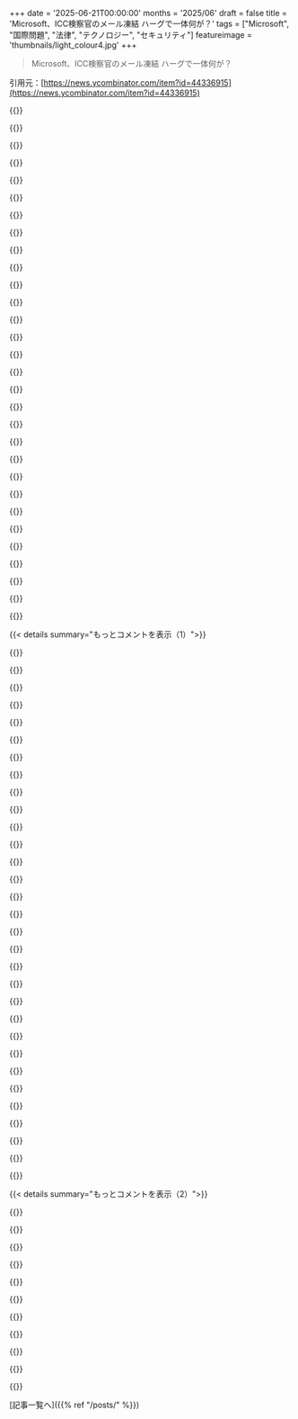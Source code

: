 +++
date = '2025-06-21T00:00:00'
months = '2025/06'
draft = false
title = 'Microsoft、ICC検察官のメール凍結 ハーグで一体何が？'
tags = ["Microsoft", "国際問題", "法律", "テクノロジー", "セキュリティ"]
featureimage = 'thumbnails/light_colour4.jpg'
+++

> Microsoft、ICC検察官のメール凍結 ハーグで一体何が？

引用元：[https://news.ycombinator.com/item?id=44336915](https://news.ycombinator.com/item?id=44336915)




{{<matomeQuote body="この記事のアーカイブはここで見れるよ：https://archive.ph/tjJgC" userName="h1fra" createdAt="2025/06/21 15:24:06" color="">}}




{{<matomeQuote body="1ヶ月前のニュースじゃん。過去の議論はここ見てね。<br>MicrosoftがICC検察官のメールをブロックしたって話だよ。https://news.ycombinator.com/item?id=44039719<br>Microsoftのブロックはいかにデジタル依存の代償か、ってスレだよ。https://news.ycombinator.com/item?id=44032717" userName="ChrisArchitect" createdAt="2025/06/21 18:17:47" color="#45d325">}}




{{<matomeQuote body="元Microsoft社員でEU外交官のCasper Klyngeが言ってたみたいに、これは多くのヨーロッパ人が探してた決定的な証拠だよ。まったくだね。ヨーロッパはアメリカに頼らず、自分たちでやるべきだって強力な証拠。同じことをオーストラリアでもやるべきだって考えるオーストラリア人が書いてるよ。" userName="bigtones" createdAt="2025/06/21 14:56:14" color="#785bff">}}




{{<matomeQuote body="アメリカはイスラエルを守るためにソフトパワーを使い続けてるね。この検察官は、イスラエルの戦争犯罪を調査してたから狙われただけだよ。" userName="Aliabid94" createdAt="2025/06/21 17:31:22" color="">}}




{{<matomeQuote body="それって...適切なの？生きてる元アメリカ大統領全員が自分たちの犯罪に責任を問われるのは全然問題ないし、きっと全員有罪になると思うな。" userName="jeremyjh" createdAt="2025/06/21 18:03:26" color="">}}




{{<matomeQuote body="俺たちが加盟してない国際裁判所が、俺たちの大統領や部下を裁判にかけるのは適切じゃないし、それに素直に従うべきじゃないね。" userName="SllX" createdAt="2025/06/21 18:12:15" color="">}}




{{<matomeQuote body="イスラエルが建国以来、歴代アメリカ大統領全員と、十分すぎるほど多くの議員を買収してきたことを見過ごしちゃダメだよ。俺たちはイスラエルをまるで51番目の州みたいに扱ってて、無条件で資金援助して守ってるんだ。" userName="ryandrake" createdAt="2025/06/21 18:41:53" color="">}}




{{<matomeQuote body="特にトランプは異例だと思う。最初の任期中に首都をテルアビブからエルサレムに移すのを承認して、イスラエル批判派からの政治的資本をかなり燃やしたのに、見返りは...全く何もなかった（ように見える）。あと、彼の一般的な言い方（ガザに関するコメントとか）も、前の大統領たちのほとんどとかなり違ってたね。" userName="Quarrelsome" createdAt="2025/06/21 19:02:53" color="">}}




{{<matomeQuote body="でもさ、国同士で合意してさ、犯罪を犯した（彼らの判断だけど）人を、その国に入ってきたら逮捕するって決めるのは、あり得る話だと思うんだよね。アメリカだけが世界の唯一の主権国家だと思ってるなら別だけど、そうじゃない限り、受け入れられるかどうかって話じゃないんだよ。" userName="JimBlackwood" createdAt="2025/06/21 18:42:46" color="">}}




{{<matomeQuote body="もしアメリカが間違ってるなら、市民として、政府の偉い人たちが責任追及されるのを望むのが普通じゃないの？" userName="Tostino" createdAt="2025/06/21 18:10:44" color="">}}




{{<matomeQuote body="＞イスラエルがトランプを買収した<br>これは自己否定的な、事実じゃないミームだよ。ほとんどのアメリカ人はイスラエルをすごく重要だと思ってないしね[1]。歴史的には両党で人気だったけど、今は変わった。だから、反イスラエルになるのは、AIPACの陰謀じゃなくて、有権者が外国の政策より国内問題を重視するから。イスラエルを支持する有権者はいたけどね。だから、安全な選挙戦略は、たぶん去年まではイスラエルについて良いこと言って次に進むことだった。<br>だから、打ち負かせない（そして正直、歴史的にユダヤ人に対する人種差別に根差した）影の政府なんていない。これは基本的な選挙の仕組みだよ。仕組みは変わりつつあるけどね。だって、もし打ち負かせない影の政府がいるなら、もっと話すべきことや集中すべきことがあるはずだから。[1] https://www.pewresearch.org/short-reads/2025/04/08/how-ameri..." userName="JumpCrisscross" createdAt="2025/06/21 19:32:37" color="#ff5c5c">}}




{{<matomeQuote body="俺たちはICCに入らないって決めた。その一方で、他の国を組織的にいじめて、偉い人たちを好き放題殺してる。ケーキと両方は食べられないんだよ。" userName="soulofmischief" createdAt="2025/06/21 18:30:05" color="">}}




{{<matomeQuote body="まあ、でも、現職か元の大統領とか、その直属の部下とか軍人をICCで裁くために逮捕するのを、俺たちは政治的な行為だと解釈するだろうね。彼らの国での法と秩序を維持するための行為じゃなくてね。そして、そういう人たちを助けるために、その国に侵攻したり連れ戻したりするのを正当化するのがずっと簡単になるだろうな。" userName="SllX" createdAt="2025/06/21 18:48:11" color="#ff5c5c">}}




{{<matomeQuote body="デンマークのデジタル化省は、今回の件を受けてMicrosoftから離れることを検討し始めるだろうね。これが最初のステップで、アメリカのテック企業全体から離れる動きがもっと広がるといいんだけど。https://www.theregister.com/2025/06/13/danish_department_dum..." userName="dybber" createdAt="2025/06/21 18:29:35" color="#785bff">}}




{{<matomeQuote body="AIPACの陰謀じゃなくてね。これはNWOの陰謀か偏執的な反ユダヤ主義かっていう二者択一じゃないよ。AIPACはロビー団体だよ、他のたくさんのロビー団体と同じ。彼らのウェブサイト[1]で、政治家に5300万ドル払ったって自慢してるくらいだ。他のロビー団体と同じで、国民は、その影響力が自分たちの利益になるかどうかを判断する権利と責任がある。1. https://www.aipacpac.org/home" userName="1shooner" createdAt="2025/06/21 19:51:38" color="#45d325">}}




{{<matomeQuote body="それは確かにそうだね。ICCもすぐ後にダメになると思うよ（だって、逮捕命令を実行しない加盟国がたくさんいたら、その存在意義がほとんどなくなるから）。" userName="JimBlackwood" createdAt="2025/06/21 18:56:20" color="">}}




{{<matomeQuote body="AIPACは他の多くのロビー団体と同じだよ。影響力はあるけど、全てを決めるわけじゃない。<br>53Mドルを政治家に払ってるって？いや、彼らは献金を報告してるだけだよ。選挙結果に反対するとき、相手側への献金を合計して、一番資金のある候補が負けた場合（Jeb!とか）を無視する傾向があるよね。政治におけるお金の影響は、効果が急激に低下するんだ。知名度には invaluableだけど、根本的な問題で人の意見を変えたりはしないよ。<br>イスラエルがアメリカで unique swayを持ってるのは、歴史のほとんどで uniquely人気があったから。一つには我々のJewish diaspora。もう一つは信頼できる同盟国だったから。そして、多くの資金を提供してくれるから。でも、Gulf statesにもこれらの要因のうち二つは当てはまるのに、人気がないから彼らには少し deferentialじゃないんだ。" userName="JumpCrisscross" createdAt="2025/06/21 19:58:11" color="">}}




{{<matomeQuote body="彼らは取り組んでるよ！しかもオープンソースで作ってるんだ :)<br>僕らの目標は、Microsoft Exchangeみたいなプラットフォームに代わる、プライバシー重視でベンダーニュートラルな選択肢を提供することだよ。<br>https://stalw.art/blog/nlnet-grant-collaboration/" userName="conradev" createdAt="2025/06/21 16:29:40" color="#ff5c5c">}}




{{<matomeQuote body="ドイツはそういった条約に参加してたっけ？それともあのナチスの連中が、その罪の責任を問われるのは inappropriateだったってこと？" userName="jeremyjh" createdAt="2025/06/21 18:22:36" color="">}}




{{<matomeQuote body="素晴らしい？いや、これを見てよ。ジョークだよ。えっと…EUはMicrosoftに年間2342.6億ドルも資金提供してて、50年も（最初はゼロとして）。「5000から50000ユーロ」でEUはどれだけのソフトを期待してるんだ？（一回きり）。Bangaloreのソフトエンジニアだって、税引き後でもそれ以上稼げる可能性があるよ！<br>EUはMicrosoftの台頭後に、Linuxが出てきて信じられないほど luckyだったんだ。Linus Torvaldsとチームだよ。だからLinuxに100分の1以下の金額を払うだけで、本当に物事を進められたはず。<br>何かしたかって？Microsoftに払ったお金の半分でもLinuxを支援した？何もしてないよ。何かしたとしても、言及する価値はないね。<br>そうそう。彼らはすぐにLinuxに追加費用を押し付けようとしたんだ。Microsoftの立場を固めるためにね。著作権侵害＼piracyを支援してるとしてLinuxを違法だと宣言しようとした。’software warranty’を強制しようとした。アクセシビリティ機能のないソフトを違法にしようとした。<br>あ、待って！Linus Torvaldsは給料をもらってた！でも…US企業からだよ。たくさんの企業がLinuxを推そうとしたけど、一つを除いて全部US企業（SUSE Linuxだけが本気で推した唯一のEU企業だったけど、支援されなかっただけでなく、事実上の破産後にUS企業に買収された）。<br>だから今こうなったんだ：もしUSがLinuxにICCへの制裁実行を強制したい場合、EUがそれを阻止するよりはるかに有利な立場にいる。USやUSの同盟国はICCにLinux distroを提供することを許されない…じゃあ誰がやるんだ？EUは THEIR OWN BANKING SYSTEMSさえ制御できないんだ！<br>これはEUで繰り返される問題で、ソフトだけじゃない。彼らはどんなソフトにも全く、完全に、 utterlyお金を払うのを拒否し、結果としてEU経済は文字通り何百万倍も多く支払ってる。そしてこれを問題だと認識するのを拒否する…そして事実上US企業がEUのビジネスに何十年も税金をかけてるんだ。それが何の問題なんだ？<br>そしてこれは実際、問題の過小評価なんだ。Microsoftのエコシステムはソフトだけじゃない。ネットワーク、他の会社のアプリケーション。CPUだってそうだ。SAP, Oracle, Adobe, Intel, AMD…これらの支出も totalに加えるべき。コンピュータへの支出もね。Fucking Taiwanでさえ、ソフトの独立性に関してはEUより良い positionにいる。<br>そしてEUは「置き換えに取り組んでる」って、Bangaloreのソフトエンジニア一人分より少ない支出で？ごめん、そんなわけない。<br>彼らはやってないよ。<br>これは単にEUがソフトの独立性に関心がないこと、そしてUSがEUのソフトやハード全てに税金をかけてることにすら関心がないってことだ。また、今となってはそれを変えるチャンスなんて全くない。20年前ならextremely安く済んだのに、今では少なくとも tens of billionsかかるだろう。<br>ICCはメールなしで働くことになるだろうし、EUはそれを変えられない。これは100%EUのせいだ。Hell、EUの政治家たちは、USにEUのコンピュータ使用を制御させる privilegeのために、毎年何百 billionsずつ払うことを選んだんだから！" userName="spwa4" createdAt="2025/06/21 17:09:37" color="#ff5c5c">}}




{{<matomeQuote body="ドイツも戦争に負けたしね。彼らの最高幹部や軍はそれを防ぐ立場になかった。それに、ナチスドイツに対して勝者の正義が適用されたことについては、 pretty okayだよ。自分たちが「ノー」と言えない立場に putされてから君たち独自の正義を適用すればいい。でも、僕らは全力で自分たちを守るけどね。" userName="SllX" createdAt="2025/06/21 18:36:19" color="">}}




{{<matomeQuote body="ICCの歴史を見ると、彼らが人権侵害の責任を効果的に追及してるって思えるかい？全然だよ。ICCは理論上はクールなアイデアだ。でも、その implementationは pretty much人権侵害を引き起こしてるね。" userName="spwa4" createdAt="2025/06/21 18:32:47" color="">}}




{{<matomeQuote body="もしUSが独裁国家になったら、誰が責任追及して、国民のために立ち上がるんだろうね？" userName="Quarrelsome" createdAt="2025/06/21 19:12:44" color="">}}




{{<matomeQuote body="＞実装が人権侵害を引き起こすってどういうこと？" userName="lurk2" createdAt="2025/06/21 18:40:32" color="">}}




{{<matomeQuote body="今は今日のことだけ話そうぜ。来ないかもしれない明日のこと心配してもしょうがないけど、10年後にはハーグ周辺やもっと遠くでもUSが最強の軍事力を持ってるって賭けてもいいよ。ICCを支持するためにUSと戦争仕掛けようとするやつなんてほとんどいないだろうね。20年後？30年後？50年後？わかんないけどね。" userName="SllX" createdAt="2025/06/21 19:52:04" color="">}}




{{<matomeQuote body="これマジやばいね。企業アカウントを狙ったのか。EUはますますUSから離れていくよ。この一件で何十年も続いた関係がぶっ壊れるね。" userName="decide1000" createdAt="2025/06/21 14:18:05" color="#ff5733">}}




{{<matomeQuote body="EUが本当に違った振る舞いをすると思う？IsraelはIran、Pakistan、China、そしてIndiaの政府を排除し、Russiaをさらに弱体化させるための楔とテコだよ。植民地主義は消えてない、証拠は？EUは公には違うって言っても、入植者とその野望を完全に保護してる。長い道のりだけど、彼らが持ってる最も現実的な道だね。" userName="CommanderData" createdAt="2025/06/21 19:27:40" color="">}}




{{<matomeQuote body="＞IsraelがIran、Pakistan、China、India、Russiaを弱体化させるための楔とテコだって？ChinaとかIndia？Russia？Israelは彼らのこと気にしてないよ。IsraelはMiddle Eastの支配権のためにAmericaとEUを利用してるんだ。Iranを排除したい（Iraqの時みたいにUSにやらせたい）。Pakistanは友好的だから脅威じゃない。USもEUも恩恵ない。Middle Eastの不安定さでEUは難民危機で苦しんでる。" userName="arandomusername" createdAt="2025/06/21 21:44:57" color="">}}




{{<matomeQuote body="＞EUが違った振る舞いをすると思う？それならAmericaはEUの技術独占企業のソフトで政府運営すると思う？" userName="simmerup" createdAt="2025/06/21 21:14:31" color="">}}




{{<matomeQuote body="彼らはChinaの独占企業の技術と生産で運営してるよ。" userName="StochasticLi" createdAt="2025/06/21 21:48:14" color="">}}




{{< details summary="もっとコメントを表示（1）">}}

{{<matomeQuote body="正直言って、EUはたぶん違った振る舞いをするだろうね。でもどっちが正しいか分かるのはずっと先だから、話しても意味ないよ。代わりにデジタル主権に焦点を当てるべきだね。" userName="dijit" createdAt="2025/06/21 22:05:49" color="">}}




{{<matomeQuote body="命令に抵抗したり、訴えたりもしなかったの？それEO（大統領令）で法律じゃないのに。Microsoftがいかに従順で無力かを示してるね。まさに”名は体を表す”って感じ？" userName="NewJazz" createdAt="2025/06/21 14:41:17" color="#785bff">}}




{{<matomeQuote body="企業を人みたいに考えちゃダメだよ。企業の行動は金儲けのためだって、科学的に証明されてるんだ。政府とやり合ってもお金にならないし、PRになるかも分かんないしね。" userName="phendrenad2" createdAt="2025/06/21 15:37:00" color="">}}




{{<matomeQuote body="テック企業のお偉いさんが軍に入ったり、SFがホワイトハウスに協力したりするのは、ドイツの企業がNSDAPと組んだのと似てるね。合法かじゃなく、権力者がどうしたいかが大事ってことさ。" userName="a_bonobo" createdAt="2025/06/21 14:58:42" color="#38d3d3">}}




{{<matomeQuote body="大統領令だけど、法的な権限（International Emergency Economic Powers Act）はちゃんとあるんだって。カーター大統領が署名した法律だよ。Bidenが制裁しても文句言わなかったのにね？長年無関心だった結果さ。<br>URL: https://en.wikipedia.org/wiki/International_Emergency_Econom..." userName="perihelions" createdAt="2025/06/21 15:45:27" color="#ff5733">}}




{{<matomeQuote body="50%が不支持なんて嘘っぱちだよ。Trumpは40％ちょっとしか支持されてないし、不人気な犯罪者だ。こんな奴が公正な選挙で勝つわけないだろ？" userName="malcolmgreaves" createdAt="2025/06/21 16:38:15" color="">}}




{{<matomeQuote body="Biden政権にも批判はあったよ、君が見なかっただけだ！Bidenの制裁の方が、TrumpがICCの検察官のメールを止めるより法的根拠がしっかりしてるって話さ。" userName="boston_clone" createdAt="2025/06/21 15:51:16" color="#38d3d3">}}




{{<matomeQuote body="Trumpは多くの票を集めて選挙に勝ったし、不人気じゃないよ。多くの人が支持してる、残念ながらね。選挙の不正の証拠も見てない。Trumpの人気を否定したって解決しない。根本的な問題に向き合うべきだ。" userName="jeroenhd" createdAt="2025/06/21 17:08:29" color="#785bff">}}




{{<matomeQuote body="軍との契約で手に入るお金とかコネ、影響力が目当てだよ。それで一生の評判が得られるって思ってるんだろうね。" userName="BLKNSLVR" createdAt="2025/06/21 15:20:15" color="">}}




{{<matomeQuote body="Israelは誰かの代理国家じゃないよ。同盟国の意向に逆らって自分で決めてるんだ。" userName="whatshisface" createdAt="2025/06/21 17:22:15" color="">}}




{{<matomeQuote body="NSDAP式の連携は企業と党の双方にメリットがあったんだ。企業はお金や情報、労働力（収容所から！）を得て、党は企業を完全に支配できた。1933年の秘密会議が良い例だよ。<br>URL: https://en.wikipedia.org/wiki/Secret_Meeting_of_20_February_..." userName="a_bonobo" createdAt="2025/06/21 15:42:44" color="#ff5c5c">}}




{{<matomeQuote body="あなたの立場を理解したいから、例を挙げてくれる？僕にはイスラエルの外交政策がアメリカの外交政策とそんなにかけ離れてるとか、対立してるとかには思えないんだよね。国連安保理での投票の仕方を見ても、乳幼児を意図的に殺すっていう極めてひどい行動を僕らが支持してるのは明らかだよ。最近のイランへの先制攻撃も、僕的にはイスラエルがアメリカの代理国であることの更なる証拠だと思ってる。" userName="boston_clone" createdAt="2025/06/21 17:48:20" color="">}}




{{<matomeQuote body="イスラエルは全くアメリカの支配下にはないよ。アメリカはガザを更地にしたくなかったし、別の地域戦争も始めたくなかったんだ。僕らはこの混乱から抜け出そうとしてたんだよ。僕らの国民は中東での軍事行動から撤退することに投票したんだ。残念ながら、アメリカはイスラエルが決めることに縛られてるんだ。多くのアメリカ人は何らかの理由でイスラエル支持だよ。もしイスラエルがロビー活動か何かでアメリカを支配してるってんなら、クライアント国家っていう考え自体がおかしくなるね。アメリカは世界で最も強力な国だけど、同盟国をクライアント国家として直接支配してるわけじゃないんだ。" userName="kayodelycaon" createdAt="2025/06/21 18:34:43" color="#ff33a1">}}




{{<matomeQuote body="ナチスは実業家にも軍にも金持ちだと感じさせるのがすごくうまかったんだ。ドイツの株式市場は1933年から1941年の間にロケットみたいに上がったよ。そして軍の上層部は絶え間ない個人的な分け前で買収されてたんだ。ヒトラーは裕福な将軍の離婚費用まで税金から払ったってここに書いてある：https：／／en.wikipedia.org／wiki／Bribery_of_senior_Wehrmacht_of… <br> 『ヒトラーの贈賄システムは大成功で、1942年までに多くの将校がヒトラーからの“贈り物”を期待するようになり、こんなに気前よく養ってくれる手に噛み付く気はなかった。[10] 1941年12月にフェードア・フォン・ボック元帥がヒトラーに解任されたとき、彼の最初の反応は、解任されたらコント5（“銀行口座5”）の秘密資金からもう賄賂を受け取れなくなるのか、とヒトラーの側近ルドルフ・シュムントに問い合わせることだった。』<br> 今のアメリカ政権の腐敗レベルを見たら、これと似た方向に向かってる可能性は十分あるね。例えば、なぜトランプは忠実な軍リーダーに彼の暗号通貨を何十億単位であげちゃいけないの？それを禁止する法律は何？誰が執行するの？" userName="pavlov" createdAt="2025/06/21 16:50:14" color="#ff33a1">}}




{{<matomeQuote body="ドナルド・トランプはこれまでの公職選挙で一度も過半数票を取ったことがないよ。49.9％は過半数じゃない。" userName="NewJazz" createdAt="2025/06/21 18:33:24" color="">}}




{{<matomeQuote body="＞トランプは過去の選挙と比べて大量の投票者を集めた選挙で過半数票を獲得し、共和党は他の政府機関を全て制した。<br> 知りたい人向けに、[1]によると、2024年の投票率は投票可能人口の63.1％で、2020年の65.3％、2016年の59.2％、2012年の58.0％と比較してる。[1] https：／／www.presidency.ucsb.edu／statistics／data／voter-turnou…" userName="tanaros" createdAt="2025/06/21 19:58:06" color="#45d325">}}




{{<matomeQuote body="＞人々は本当に企業を擬人化したい衝動に抵抗する必要がある。<br> 言いたいことはわかるけど、これって企業を構成してる個人から責任を取り除く方法にも聞こえるね。" userName="waffleiron" createdAt="2025/06/21 18:40:03" color="">}}




{{<matomeQuote body="そういうコメントはもっと少なくて、ここでも同じ人たちからすごく抵抗されたよ。みんな、誤情報とか偽情報を取り締まる部署みたいなものが、自分たちの仲間が担当するならそんなに悪いことじゃない、って考えがちだけど、後で誰か他の人が担当して、イスラエル・パレスチナ紛争みたいに党内でも意見が分かれるような問題で何が“誤情報”か変わっちゃう状況を想像しないんだ。代わりに、それを応援して、反対意見の人を低評価したり議論したりして、あいつらは敵側の回し者だって非難する。今権力を持ってる人じゃなくて、5年とか10年、20年後にどう悪用されるかっていう、悪い方向に考える視点を持ってないんだよ。" userName="surge" createdAt="2025/06/21 16:03:50" color="#ff5733">}}




{{<matomeQuote body="griftのチャンスを与えてるんだ。彼らは「イノベーション」部隊に入って、陸軍（もっと広く言えばDODだけど、今は陸軍にいる）に特定の技術を選ばせる仕事をするんだ。当然、自分たちの雇い主が作ってるものを推薦して、さらに雇い主には他の分野にも進出して後で陸軍にそれを買わせるように推薦するだろうね。良いニュースは、今の政権がめちゃくちゃ腐敗してても、そういう行為は技術的には違法だってこと。だから4年経てば、彼らはその不正行為で軍法会議にかけられる可能性が出てくるよ。" userName="Jtsummers" createdAt="2025/06/21 18:55:19" color="#ff5733">}}




{{<matomeQuote body="イギリス陸軍が役職を売り買いしてた時代みたいに、これは腐敗の機会とコスプレのためだよ。" userName="pjc50" createdAt="2025/06/21 16:33:43" color="">}}




{{<matomeQuote body="私が知る限り、ヨーロッパの人々がアメリカのTech企業から大規模に離れてる様子はないね。話はたくさんあるけど、行動はあんまり。あと、メールは今や365とGmailに集中してるから、他に逃げ場がないと思ってんのかも。<br>それと、ヨーロッパはTechが重要産業だから、この虎（アメリカ）を突つくのを慎重にしてるみたい。ヨーロッパが「もう終わりだ！」ってなったら、関税とかでデカい報復がある可能性もあるしね。" userName="stackskipton" createdAt="2025/06/21 17:36:23" color="">}}




{{<matomeQuote body="これが面白いとこ。世界の別の場所にある組織の従業員のプロアカウントを停止するとか、その会社への既存の信頼問題をさらに悪化させるし、そういう場所の組織がそこから離れていくのを加速させるじゃん。今Microsoftって、ヨーロッパのたくさんの組織のITインフラの要石だけど、1、2年後にはそうじゃないと思うな。<br>だから当然Microsoftはこれでたくさんお金を失うだろうね。もしこの決定がお金を稼ぐことに基づいてるなら、この決定が奉仕する、あんまり目立たないお金の出所について疑問に思わざるを得ない。" userName="freehorse" createdAt="2025/06/21 17:18:15" color="#785bff">}}




{{<matomeQuote body="テック優位性って長いことメリットだと思われてたけど、今の政権がそれを台無しにしてるみたいだよ。<br>https://archive.is/QIvhVUS" userName="gentle" createdAt="2025/06/21 16:42:23" color="">}}




{{<matomeQuote body="＞この政権がその地位を台無しにしてる。この政権はホント色んなことダメにしてるね。<br>中国は新しいソフトパワー得るために頑張る必要すらないよ—アメリカが勝手に自分でやってくれてるから。" userName="chii" createdAt="2025/06/21 18:02:24" color="">}}




{{<matomeQuote body="ハンロンの剃刀：愚かさで十分に説明できることを、悪意のせいにしちゃダメだよ。" userName="slt2021" createdAt="2025/06/22 10:54:30" color="">}}




{{<matomeQuote body="関連ニュースだけど、デンマーク政府が今月Linuxに切り替えるって発表したらしいよ。<br>どうやら主権守るためみたい。<br>https://politiken.dk/viden/tech/art10437680/Caroline-Stage-u..." userName="kylecazar" createdAt="2025/06/21 20:43:12" color="#ff33a1">}}




{{<matomeQuote body="欧州って、メルケルのBlackberryの中身がフォート・ミードに行ってるって知ってから、独自MS Officeとかメールの代替を計画したらしいよ。<br>データセンターの場所探したり、最初の4千万アカウントも特定したのに、結局やらなかったんだって。" userName="nickdothutton" createdAt="2025/06/21 17:26:10" color="#785bff">}}




{{<matomeQuote body="EUって「言うは易く行うは難し」って問題抱えてるみたいだね。<br>いつもこういうすごい新しい取り組み発表するのに、ほとんど実現しないじゃん。" userName="snickerbockers" createdAt="2025/06/21 18:41:05" color="">}}




{{<matomeQuote body="EUが実行できないのは、計画優先で草の根の努力を信用しないからだよ。<br>確立した分野は良いけど、新しいことには向いてないんだ。<br>資金の出し方が「期限付き研究」か「計画済み産業」のどっちかしかなくて、リスク取れないのが問題。<br>本当の理由は、EU全体を信頼されて資金出せる機関がないから。<br>民主主義がバラバラなのも影響してるね。" userName="triknomeister" createdAt="2025/06/22 13:53:19" color="#ff5733">}}




{{<matomeQuote body="EUって「実行する組織」じゃないんだよ。<br>「やる人」がいなくて、「話す人」ばっかりなんだよね。" userName="nickdothutton" createdAt="2025/06/22 09:15:53" color="">}}

{{</details>}}




{{< details summary="もっとコメントを表示（2）">}}

{{<matomeQuote body="ヨーロッパのどの辺の話？<br>既製品とか自分でホストするメールなら、代替いっぱいあるじゃん。<br>古くてもGMXとかまだ使えるよ。" userName="6c696e7578" createdAt="2025/06/21 20:14:25" color="">}}




{{<matomeQuote body="EUがGoogleのサービスの代替を計画してるんだってさ。メールも含めたオフィス製品全部をね。メルケルさんの一件の後みたいだよ。" userName="nickdothutton" createdAt="2025/06/22 09:16:49" color="">}}




{{<matomeQuote body="Microsoftはすぐ従うんじゃなくて、政府を訴えるべきだったね。" userName="aaomidi" createdAt="2025/06/21 16:04:39" color="">}}




{{<matomeQuote body="そうだね。でも残念なことに、agent Krasnovへの対応は、今後の政府との取引に影響するだろうな。" userName="6c696e7578" createdAt="2025/06/21 20:15:37" color="">}}




{{<matomeQuote body="この政権は米国のソフトパワーを破壊しまくってるね。中国が大喜びだよ。DOGEなんて論外。USAIDもちょびっとで、安いコストで影響力得るチャンスを逃してる。きっとCIAの金も隠されてるだろうね。こんなアカウント凍結みたいな些細なことで、滅亡を早めてるだけだよ。20年以上前にできた「ハーグ侵略法」ってのがあるのを忘れちゃダメだ。[1]: https://en.wikipedia.org/wiki/American_Service-Members%27_Pr... この法律は、もし米国兵がICCで訴えられたらハーグを侵略することを許可するどころか、義務付けてるんだ。同盟国の兵士や指導者にも適用される。帝国は静かに滅びたりしない。これは長くて、ぐちゃぐちゃになるぞ。[1]: https://en.wikipedia.org/wiki/American_Service-Members%27_Pr..." userName="jmyeet" createdAt="2025/06/21 16:48:37" color="#785bff">}}




{{<matomeQuote body="これじゃあ、EUのAzureの営業担当者は今日一日、気分悪いだろうな。" userName="boredatoms" createdAt="2025/06/21 18:54:00" color="">}}




{{<matomeQuote body="90年代後半にね、Microsoftは予告なしで俺のHotmailを凍結したんだよ。今回のICC検察官の凍結は、もっとヤバい、もっと不気味なパターンの始まりと見るべきだね。" userName="dudeinjapan" createdAt="2025/06/21 17:20:13" color="">}}




{{<matomeQuote body="Microsoftは今後は繰り返さないように努力してるみたいだよ。<br>ICCと相談して決めたんだって。今後同じようなことが起きても大丈夫なように、前から準備してた方針変更も実行したらしい。例えば、トランプ政権がICCの判事4人に制裁かけた時も、彼らのアカウントは凍結されなかったんだってさ。<br>Microsoftとか米国の会社は、ヨーロッパのお客さんを安心させようとしてる。Satya Nadella CEOはオランダ行って、新しい「主権ソリューション」ってのを発表したんだ。AmazonやGoogleも同じような対策を発表してるよ。" userName="crazygringo" createdAt="2025/06/21 19:45:09" color="#785bff">}}




{{<matomeQuote body="だからさ、俺がヨーロッパで働いてる会社では、自社でサーバー持つオンプレミスの製品やサービスが、今後も安泰なんだよ。" userName="p2detar" createdAt="2025/06/22 05:28:14" color="">}}




{{<matomeQuote body="これってさ、Office 365の法人アカウントだったのか、それとも普通のHotmail（Outlook.com）アカウントだったのか、もう分かってるのかな？" userName="fuzzy2" createdAt="2025/06/21 17:30:57" color="">}}

{{</details>}}



[記事一覧へ]({{% ref "/posts/" %}})
